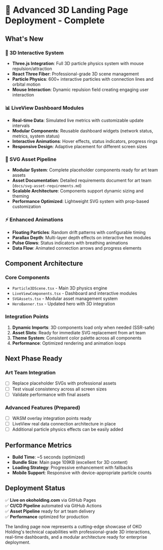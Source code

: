 # 🚀 Advanced 3D Landing Page Deployment - Complete

## What's New

### 🎨 3D Interactive System
- **Three.js Integration**: Full 3D particle physics system with mouse repulsion/attraction
- **React Three Fiber**: Professional-grade 3D scene management
- **Particle Physics**: 600+ interactive particles with connection lines and orbital motion
- **Mouse Interaction**: Dynamic repulsion field creating engaging user interaction

### 📊 LiveView Dashboard Modules
- **Real-time Data**: Simulated live metrics with customizable update intervals
- **Modular Components**: Reusable dashboard widgets (network status, metrics, system status)
- **Interactive Animations**: Hover effects, status indicators, progress rings
- **Responsive Design**: Adaptive placement for different screen sizes

### 🔧 SVG Asset Pipeline
- **Modular System**: Complete placeholder components ready for art team assets
- **Asset Documentation**: Detailed requirements document for art team (`docs/svg-asset-requirements.md`)
- **Scalable Architecture**: Components support dynamic sizing and theming
- **Performance Optimized**: Lightweight SVG system with prop-based customization

### ⚡ Enhanced Animations
- **Floating Particles**: Random drift patterns with configurable timing
- **Parallax Depth**: Multi-layer depth effects on interactive hex modules
- **Pulse Glows**: Status indicators with breathing animations
- **Data Flow**: Animated connection arrows and progress elements

## Component Architecture

### Core Components
- `Particle3DScene.tsx` - Main 3D physics engine
- `LiveViewComponents.tsx` - Dashboard and interactive modules
- `SVGAssets.tsx` - Modular asset management system
- `HeroBanner.tsx` - Updated hero with 3D integration

### Integration Points
1. **Dynamic Imports**: 3D components load only when needed (SSR-safe)
2. **Asset Slots**: Ready for immediate SVG replacement from art team
3. **Theme System**: Consistent color palette across all components
4. **Performance**: Optimized rendering and animation loops

## Next Phase Ready

### Art Team Integration
- [ ] Replace placeholder SVGs with professional assets
- [ ] Test visual consistency across all screen sizes
- [ ] Validate performance with final assets

### Advanced Features (Prepared)
- [ ] WASM overlay integration points ready
- [ ] LiveView real data connection architecture in place
- [ ] Additional particle physics effects can be easily added

## Performance Metrics
- **Build Time**: ~5 seconds (optimized)
- **Bundle Size**: Main page 109KB (excellent for 3D content)
- **Loading Strategy**: Progressive enhancement with fallbacks
- **Mobile Support**: Responsive with device-appropriate particle counts

## Deployment Status
✅ **Live on okoholding.com** via GitHub Pages  
✅ **CI/CD Pipeline** automated via GitHub Actions  
✅ **Asset Pipeline** ready for art team delivery  
✅ **Performance** optimized for production  

The landing page now represents a cutting-edge showcase of OKO Holding's technical capabilities with professional-grade 3D interactions, real-time dashboards, and a modular architecture ready for enterprise deployment.

